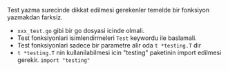 


Test yazma surecinde dikkat edilmesi gerekenler temelde bir fonksiyon yazmakdan farksiz.

- `xxx_test.go` gibi bir go dosyasi icinde olmali.
- Test fonksiyonlari isimlendirmeleri `Test` keywordu ile baslamali.
- Test fonksiyonlari sadece bir parametre alir oda `t *testing.T` dir
- `t *testing.T` nin kullanilabilmesi icin "testing" paketinin import edilmesi gerekir. `import "testing"`

